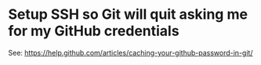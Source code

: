 # Setup SSH so Git will quit asking me for my GitHub credentials
See: https://help.github.com/articles/caching-your-github-password-in-git/

